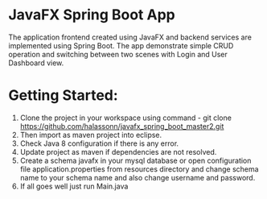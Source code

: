 # JavaFX Spring Boot App
The application frontend created using JavaFX and backend services are implemented using Spring Boot. The app demonstrate simple CRUD operation and switching between two scenes with Login and User Dashboard view. 

# Getting Started:

1. Clone the project in your workspace using command - git clone https://github.com/halassonn/javafx_spring_boot_master2.git
2. Then import as maven project into eclipse.
3. Check Java 8 configuration if there is any error.
4. Update project as maven if dependencies are not resolved.
5. Create a schema javafx in your mysql database or open configuration file application.properties from resources directory and change schema name to your schema name and also change username and password.
6. If all goes well just run Main.java
